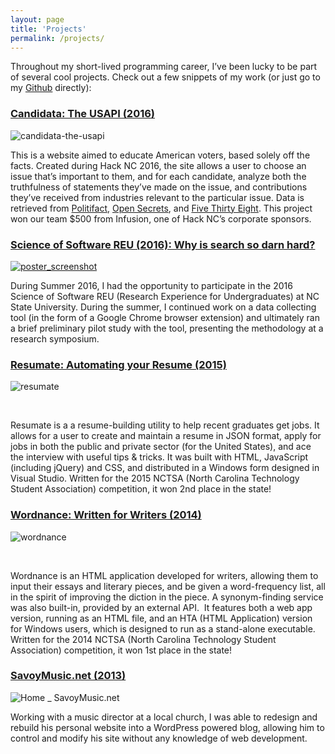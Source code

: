 ```yaml
---
layout: page
title: 'Projects'
permalink: /projects/
---
```


Throughout my short-lived programming career, I’ve been lucky to be part of several cool projects. Check out a few snippets of my work (or just go to my [Github](http://github.com/jkayani) directly):

### [Candidata: The USAPI (2016)](http://candidata.herokuapp.com/)

![candidata-the-usapi](http://joshkayani.me/wp-content/uploads/2015/12/Candidata-the-USAPI-300x271.png)

This is a website aimed to educate American voters, based solely off the facts. Created during Hack NC 2016, the site allows a user to choose an issue that’s important to them, and for each candidate, analyze both the truthfulness of statements they’ve made on the issue, and contributions they’ve received from industries relevant to the particular issue. Data is retrieved from [Politifact](http://static.politifact.com/api/doc.html), [Open Secrets](https://www.opensecrets.org/resources/create/api_doc.php), and [Five Thirty Eight](http://fivethirtyeight.com). This project won our team $500 from Infusion, one of Hack NC’s corporate sponsors.

### [Science of Software REU (2016): Why is search so darn hard?](http://joshkayani.me/wp-content/uploads/2015/12/Poster-Presentation.pdf)

[![poster_screenshot](http://joshkayani.me/wp-content/uploads/2015/12/Screenshot_20161016_012931-300x225.png)](http://joshkayani.me/wp-content/uploads/2015/12/Screenshot_20161016_012931.png)

During Summer 2016, I had the opportunity to participate in the 2016 Science of Software REU (Research Experience for Undergraduates) at NC State University. During the summer, I continued work on a data collecting tool (in the form of a Google Chrome browser extension) and ultimately ran a brief preliminary pilot study with the tool, presenting the methodology at a research symposium.

### [Resumate: Automating your Resume (2015)](https://github.com/jkayani/Resumate)

![resumate](http://joshkayani.me/wp-content/uploads/2015/12/resumate-1-300x220.png)

 

Resumate is a a resume-building utility to help recent graduates get jobs. It allows for a user to create and maintain a resume in JSON format, apply for jobs in both the public and private sector (for the United States), and ace the interview with useful tips & tricks. It was built with HTML, JavaScript (including jQuery) and CSS, and distributed in a Windows form designed in Visual Studio. Written for the 2015 NCTSA (North Carolina Technology Student Association) competition, it won 2nd place in the state!

### [Wordnance: Written for Writers (2014)](https://github.com/ScipioWarrior/Wordnance)

![wordnance](http://joshkayani.me/wp-content/uploads/2015/12/wordnance-1-300x284.png)

 

Wordnance is an HTML application developed for writers, allowing them to input their essays and literary pieces, and be given a word-frequency list, all in the spirit of improving the diction in the piece. A synonym-finding service was also built-in, provided by an external API.  It features both a web app version, running as an HTML file, and an HTA (HTML Application) version for Windows users, which is designed to run as a stand-alone executable. Written for the 2014 NCTSA (North Carolina Technology Student Association) competition, it won 1st place in the state!

### [SavoyMusic.net (2013)](http://savoymusic.net)

![Home _ SavoyMusic.net](http://joshkayani.me/wp-content/uploads/2015/12/Home-_-SavoyMusic.net_-300x263.png)

Working with a music director at a local church, I was able to redesign and rebuild his personal website into a WordPress powered blog, allowing him to control and modify his site without any knowledge of web development.
